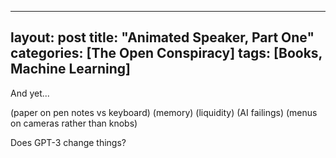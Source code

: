 
---
layout: post
title: "Animated Speaker, Part One"
categories: [The Open Conspiracy]
tags: [Books, Machine Learning]
---

And yet...

(paper on pen notes vs keyboard) (memory) (liquidity) (AI failings) (menus on cameras rather than knobs)

Does GPT-3 change things?
